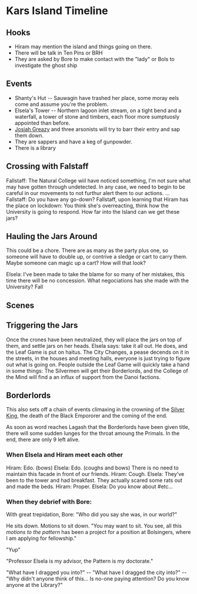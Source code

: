 # Kars Island Timeline

## Hooks
 * Hiram may mention the island and things going on there.
 * There will be talk in Ten Pins or BRH
 * They are asked by Bore to make contact with the "lady" or Bols to investigate the ghost ship

## Events
 * Shanty's Hut -- Sauwagin have trashed her place, some moray eels come and assume you're the problem.
 * Elsela's Tower  -- Northern lagoon inlet stream, on a tight bend and a waterfall, a tower of stone and timbers, each floor more sumptuosly appointed than before.
  * [Josiah Greazy](/p/josiah_greazy.md) and three arsonists will try to barr their entry and sap them down.
  * They are sappers and have a keg of gunpowder.
  * There is a library
  
## Crossing with Falstaff

Fallstaff: The Natural College wiil have noticed something, I'm not sure what may have gotten through undetected. In any case, we need to begin to be careful in our movements to not furthur alert them to our actions.
...
Fallstaff: Do you have any go-down?
Fallstaff, upon learning that Hiram has the place on lockdown: You think she's overreacting, think how the University is going to respond. How far into the Island can we get these jars?

## Hauling the Jars Around

This could be a chore. There are as many as the party plus one, so someone will have to double up, or contrive a sledge or cart to carry them. Maybe someone can magic up a cart? How will that look?

Elsela: I've been made to take the blame for so many of her mistakes, this time there will be no concession. What negociations has she made with the University?
Fall

## Scenes

## Triggering the Jars

Once the crones have been neutralized, they will place the jars on top of them, and settle jars on her heads. Elsela says: take it all out. He does, and the Leaf Game is put on haitus. The City Changes, a pease decends on it in the streets, in the houses and meeting halls, everyone is just trying to figure out what is going on. People outside the Leaf Game will quickly take a hand in some things: The Silvermen will get their Borderlords, and the College of the Mind will find a an influx of support from the Danoi factions.

## Borderlords

This also sets off a chain of events climaxing in the crowning of the [Silver King](/p/), the death of the Black Empororer and the coming of the end. 

As soon as word reaches Lagash that the Borderlords have been given title, there will some sudden lunges for the throat amoung the Primals. In the end, there are only 9 left alive.

### When Elsela and Hiram meet each other

Hiram: Edo. (bows)
Elsela: Edo. (coughs and bows) There is no need to maintain this facade in front of our friends.
Hiram: Cough.
Elsela: They've been to the tower and had breakfast. They actually scared some rats out and made the beds.
Hiram: Proper.
Elsela: Do you know about #etc...


### When they debrief with Bore: 

With great trepidation, Bore: "Who did you say she was, in our world?"

He sits down. Motions to sit down. "You may want to sit. You see, all this *motions to the pattern* has been a project for a position at Bolsingers, where I am applying for fellowship."

"Yup"

"Professor Elsela is my advisor, the Pattern is my doctorate."

"What have I dragged you into?" -- "What have I dragged the city into?" -- "Why didn't anyone think of this... Is no-one paying attention? Do you know anyone at the Library?"